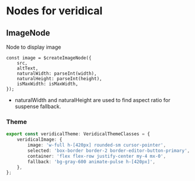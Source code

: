 # Nodes for veridical

## ImageNode

Node to display image

```tsx
const image = $createImageNode({
    src,
    altText,
    naturalWidth: parseInt(width),
    naturalHeight: parseInt(height),
    isMaxWidth: isMaxWidth,
});
```

-   naturalWidth and naturalHeight are used to find aspect ratio for suspense fallback.

### Theme

```typescript
export const veridicalTheme: VeridicalThemeClasses = {
    veridicalImage: {
        image: 'w-full h-[420px] rounded-sm cursor-pointer',
        selected: 'box-border border-2 border-editor-button-primary',
        container: 'flex flex-row justify-center my-4 mx-0',
        fallback: 'bg-gray-600 animate-pulse h-[420px]',
    },
};
```
